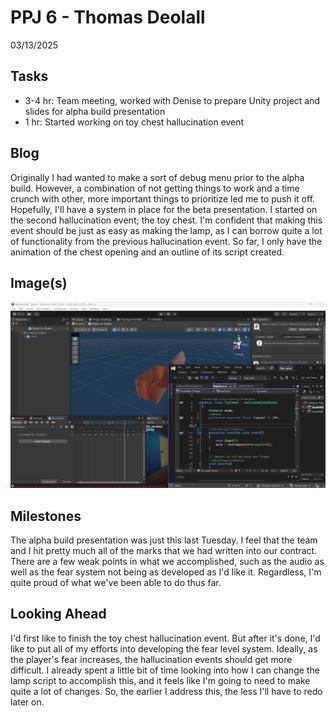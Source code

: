 # PPJ 6 - Thomas Deolall
03/13/2025

## Tasks
- 3-4 hr: Team meeting, worked with Denise to prepare Unity project and slides for alpha build presentation
- 1 hr: Started working on toy chest hallucination event

## Blog
Originally I had wanted to make a sort of debug menu prior to the alpha build. However, a combination of not getting things to work and a time crunch with other, more important things to prioritize led me to push it off. Hopefully, I'll have a system in place for the beta presentation.
I started on the second hallucination event; the toy chest. I'm confident that making this event should be just as easy as making the lamp, as I can borrow quite a lot of functionality from the previous hallucination event. So far, I only have the animation of the chest opening and an outline of its script created.

## Image(s)
![image](assets/ppj6.png)

## Milestones
The alpha build presentation was just this last Tuesday. I feel that the team and I hit pretty much all of the marks that we had written into our contract. There are a few weak points in what we accomplished, such as the audio as well as the fear system not being as developed as I'd like it. Regardless, I'm quite proud of what we've been able to do thus far.

## Looking Ahead
I'd first like to finish the toy chest hallucination event. But after it's done, I'd like to put all of my efforts into developing the fear level system. Ideally, as the player's fear increases, the hallucination events should get more difficult. I already spent a little bit of time looking into how I can change the lamp script to accomplish this, and it feels like I'm going to need to make quite a lot of changes. So, the earlier I address this, the less I'll have to redo later on.
